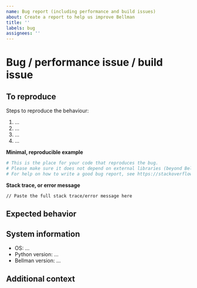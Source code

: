 ```yaml
---
name: Bug report (including performance and build issues)
about: Create a report to help us improve Bellman
title: ''
labels: bug
assignees: ''
---
```


<!-- Lines like this are comments and will be invisible -->

# Bug / performance issue / build issue

<!-- A clear and concise description of what the bug is. -->


## To reproduce

Steps to reproduce the behaviour:
1. ...
2. ...
3. ...
4. ...


**Minimal, reproducible example**
<!-- We need to be able to reproduce the bug by simply copy and pasting your code -->
```python
# This is the place for your code that reproduces the bug.
# Please make sure it does not depend on external libraries (beyond Bellman's own requirements) or specific datasets, and the smaller, the better :)
# For help on how to write a good bug report, see https://stackoverflow.com/help/minimal-reproducible-example
```


**Stack trace, or error message**
```
// Paste the full stack trace/error message here
```


## Expected behavior

<!-- A clear and concise description of what you expected to happen. -->


## System information

 - OS: ...
 - Python version: ... <!-- run `python3 -V` on the command line, or `import sys; print(sys.version)` inside python -->
 - Bellman version: ... <!-- run `import bellman; print(bellman.__version__)` inside python -->


## Additional context

<!-- Add any other context about the problem here. -->
